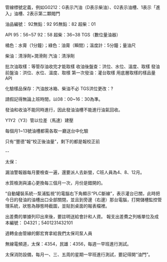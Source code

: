 管線標號定義，例如G0212：G表示汽油（D表示柴油）、02表示油槽、1表示「進入」油槽、2表示第二顆閥門

油品編號：
92無鉛：92
95無鉛：82
超柴：01

API
95：56~57
92：58
超柴：36~38
TGS（數位量油器）

橘色：水膏（1分鐘）；綠色：油膏（瞬間）；溫度計：5分鐘；量油尺

柴油：清淨劑+潤滑劑
汽油：清淨劑


批次油取樣：等管存油收完才能取樣
收油後盤查：洪位、水位、溫度、取樣
發油前盤油：洪位、水位、溫度、取樣
第一次發油：灌台取樣
用底層取樣的樣品量API

化驗樣品保存：汽油放冰箱、柴油不必
TGS洪位更改：?

請假記得無論上班時間，以08：00~16：30為準。

發油和收油不能同時進行，因此發油油槽不能進行油氣回收。

Y1Y2（Y3）管以位差（馬達）建壓

每個月1~13號油槽都需各取一廳送台中化驗

只有“豐德”報“校正後油量”，剩下的都是報校正前

--

太保：

漏油警報器每月要檢查一遍，還要派人去新營，C班人員為4、8、12月。

水質檢測與濾心更換每三個月一次，月份是錯開的。

“自動罐裝系統--泵浦監視”的電腦右下角顯示“PLC斷線”，表示灌台已關，此時把今日的發油的油槽出口全部關閉，並且到旁邊（右邊）那台電腦，打開儲槽監控管理系統，狀態為靜態時截圖，並貼到桌面的報表檔裡。

出差費的單據列印出來後，要註明送給會計和人資。
報支出差費之列帳單位及成本編號：
D4321；5401231432101

週轉金由管線的鄭宏育拿給我們太保司泵人員

無線電頻道，太保：4354，民雄：4356，每週一早班進行測試。

太保消防設備，每月一、三、五周的星期一早班進行測試，要記得開“油門”。




















